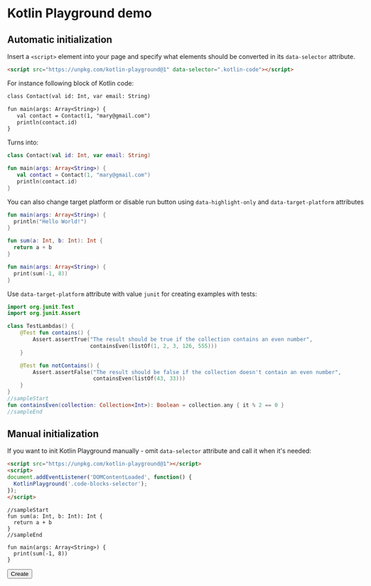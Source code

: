 <!DOCTYPE html>
<html>
<head>
  <meta charset="UTF-8">
  <title>Kotlin Playground examples</title>
  <link rel="stylesheet" href="examples.css">
  <link rel="stylesheet" href="examples-highlight.css">
  <style>
  .markdown-body {
		max-width: 980px;
		margin: 50px auto;
	}
  </style>
  <script src="../playground.js" data-selector=".kotlin-code"></script>
</head>
<body class="markdown-body">

# Kotlin Playground demo

## Automatic initialization

Insert a `<script>` element into your page and specify what elements should be converted in its `data-selector` attribute.
```html
<script src="https://unpkg.com/kotlin-playground@1" data-selector=".kotlin-code"></script>
```

For instance following block of Kotlin code:

```txt
class Contact(val id: Int, var email: String) 

fun main(args: Array<String>) {
   val contact = Contact(1, "mary@gmail.com")
   println(contact.id)                   
}
```

Turns into:

<div class="kotlin-code">

```kotlin
class Contact(val id: Int, var email: String) 

fun main(args: Array<String>) {
   val contact = Contact(1, "mary@gmail.com")
   println(contact.id)                   
}
```

</div>

You can also change target platform or disable run button using `data-highlight-only` and `data-target-platform` attributes

<div class="kotlin-code" data-highlight-only>

```kotlin
fun main(args: Array<String>) {
  println("Hello World!")
}
```

</div>

<div class="kotlin-code" data-target-platform="js">

```kotlin
fun sum(a: Int, b: Int): Int {
  return a + b
}

fun main(args: Array<String>) {
  print(sum(-1, 8))
}
```

</div>

Use `data-target-platform` attribute with value `junit` for creating examples with tests:

<div class="kotlin-code" data-target-platform="junit">

```kotlin
import org.junit.Test
import org.junit.Assert

class TestLambdas() {
    @Test fun contains() {
        Assert.assertTrue("The result should be true if the collection contains an even number", 
                          containsEven(listOf(1, 2, 3, 126, 555)))
    }

    @Test fun notContains() {
        Assert.assertFalse("The result should be false if the collection doesn't contain an even number",
                           containsEven(listOf(43, 33)))
    }
}
//sampleStart
fun containsEven(collection: Collection<Int>): Boolean = collection.any { it % 2 == 0 }
//sampleEnd
```
</div>

## Manual initialization

If you want to init Kotlin Playground manually - omit `data-selector` attribute and call it when it's needed:

```html
<script src="https://unpkg.com/kotlin-playground@1"></script>
<script>
document.addEventListener('DOMContentLoaded', function() {
  KotlinPlayground('.code-blocks-selector');
});
</script>
```

<div>

```text
//sampleStart
fun sum(a: Int, b: Int): Int {
  return a + b
}
//sampleEnd

fun main(args: Array<String>) {
  print(sum(-1, 8))
}
```

</div>

<button onclick="KotlinPlayground('.kotlin-code-2'); this.disabled = true; document.getElementById('kotlin-example').style.display = 'block';">Create</button>

<div id="kotlin-example" class="kotlin-code-2" style="display: none;">

```text
//sampleStart
fun sum(a: Int, b: Int): Int {
  return a + b
}
//sampleEnd

fun main(args: Array<String>) {
  print(sum(-1, 8))
}
```

</div>

</body>
</html>

